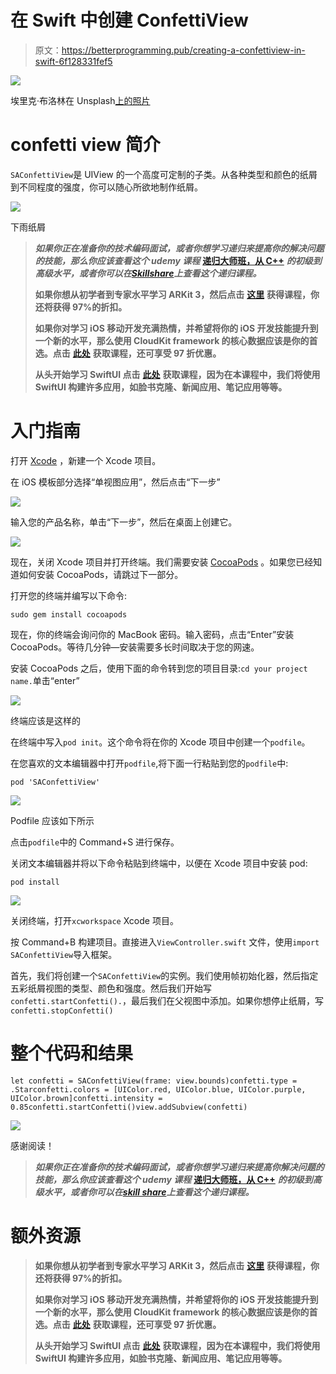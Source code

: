 # 在 Swift 中创建 ConfettiView

> 原文：<https://betterprogramming.pub/creating-a-confettiview-in-swift-6f128331fef5>

![](img/e642c867b2ff187282873eee6eb91d8b.png)

埃里克·布洛林在 Unsplash[上的照片](https://unsplash.com/s/photos/confetti?utm_source=unsplash&utm_medium=referral&utm_content=creditCopyText)

# **confetti view 简介**

`SAConfettiView`是 UIView 的一个高度可定制的子类。从各种类型和颜色的纸屑到不同程度的强度，你可以随心所欲地制作纸屑。

![](img/7c71bddf5766bc22736d6a5675bf07a8.png)

下雨纸屑

> ***如果你正在准备你的技术编码面试，或者你想学习递归来提高你的解决问题的技能，那么你应该查看这个 udemy 课程*** [**递归大师班，从 C++**](https://www.udemy.com/course/master-the-recursion-from-beginner-to-advance-level/?referralCode=75F57675BDABF6D104C0) ***的初级到高级水平，或者你可以在***[***Skillshare***](https://skl.sh/3PTOCns)***上查看这个递归课程。***
> 
> **如果你想从初学者到专家水平学习 ARKit 3，然后点击** [**这里**](https://www.udemy.com/course/ios-13-swift-5-the-complete-arkit-3-course/?couponCode=FORCREATOR) **获得课程，你还将获得 97%的折扣。**
> 
> **如果你对学习 iOS 移动开发充满热情，并希望将你的 iOS 开发技能提升到一个新的水平，那么使用 CloudKit framework 的核心数据应该是你的首选。点击** [**此处**](https://www.udemy.com/course/mastering-coredata-with-cloudkit-in-swift-5-for-ios/?couponCode=FORDEVS) **获取课程，还可享受 97 折优惠。**
> 
> **从头开始学习 SwiftUI 点击** [**此处**](https://www.udemy.com/course/swiftui-the-complete-course-building-real-world-apps/?couponCode=FORCODERS) **获取课程，因为在本课程中，我们将使用 SwiftUI 构建许多应用，如脸书克隆、新闻应用、笔记应用等等。**

# 入门指南

打开 [Xcode](https://developer.apple.com/xcode/) ，新建一个 Xcode 项目。

在 iOS 模板部分选择“单视图应用”，然后点击“下一步”

![](img/fd0344ec201c5f9ee3df3be96faa0f9e.png)

输入您的产品名称，单击“下一步”，然后在桌面上创建它。

![](img/0db89cbc46e132998d1e966a8ac83ff3.png)

现在，关闭 Xcode 项目并打开终端。我们需要安装 [CocoaPods](https://cocoapods.org/) 。如果您已经知道如何安装 CocoaPods，请跳过下一部分。

打开您的终端并编写以下命令:

```
sudo gem install cocoapods
```

现在，你的终端会询问你的 MacBook 密码。输入密码，点击“Enter”安装 CocoaPods。等待几分钟—安装需要多长时间取决于您的网速。

安装 CocoaPods 之后，使用下面的命令转到您的项目目录:`cd your project name.`单击“enter”

![](img/efdae85661d20b028634ee0b147152bf.png)

终端应该是这样的

在终端中写入`pod init`。这个命令将在你的 Xcode 项目中创建一个`podfile`。

在您喜欢的文本编辑器中打开`podfile`,将下面一行粘贴到您的`podfile`中:

```
pod 'SAConfettiView'
```

![](img/d53aaa25fd6ff0d74637d8a6f6f07395.png)

Podfile 应该如下所示

点击`podfile`中的 Command+S 进行保存。

关闭文本编辑器并将以下命令粘贴到终端中，以便在 Xcode 项目中安装 pod:

```
pod install
```

![](img/527eaea83cd0e882678a7483341525ec.png)

关闭终端，打开`xcworkspace` Xcode 项目。

按 Command+B 构建项目。直接进入`ViewController.swift` 文件，使用`import SAConfettiView`导入框架。

首先，我们将创建一个`SAConfettiView`的实例。我们使用帧初始化器，然后指定五彩纸屑视图的类型、颜色和强度。然后我们开始写`confetti.startConfetti().`，最后我们在父视图中添加。如果你想停止纸屑，写`confetti.stopConfetti()`

# 整个代码和结果

```
let confetti = SAConfettiView(frame: view.bounds)confetti.type = .Starconfetti.colors = [UIColor.red, UIColor.blue, UIColor.purple, UIColor.brown]confetti.intensity = 0.85confetti.startConfetti()view.addSubview(confetti)
```

![](img/780504b00fd704ad86938b46253c2098.png)

感谢阅读！

> ***如果你正在准备你的技术编码面试，或者你想学习递归来提高你解决问题的技能，那么你应该查看这个 udemy 课程*** [**递归大师班，从 C++**](https://www.udemy.com/course/master-the-recursion-from-beginner-to-advance-level/?referralCode=75F57675BDABF6D104C0) ***的初级到高级水平，或者你可以在***[***skill share***](https://skl.sh/3PTOCns)***上查看这个递归课程。***

# 额外资源

> **如果你想从初学者到专家水平学习 ARKit 3，然后点击** [**这里**](https://www.udemy.com/course/ios-13-swift-5-the-complete-arkit-3-course/?couponCode=FORCREATOR) **获得课程，你还将获得 97%的折扣。**
> 
> **如果你对学习 iOS 移动开发充满热情，并希望将你的 iOS 开发技能提升到一个新的水平，那么使用 CloudKit framework 的核心数据应该是你的首选。点击** [**此处**](https://www.udemy.com/course/mastering-coredata-with-cloudkit-in-swift-5-for-ios/?couponCode=FORDEVS) **获取课程，还可享受 97 折优惠。**
> 
> **从头开始学习 SwiftUI 点击** [**此处**](https://www.udemy.com/course/swiftui-the-complete-course-building-real-world-apps/?couponCode=FORCODERS) **获取课程，因为在本课程中，我们将使用 SwiftUI 构建许多应用，如脸书克隆、新闻应用、笔记应用等等。**